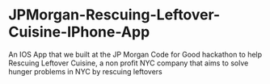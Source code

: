JPMorgan-Rescuing-Leftover-Cuisine-IPhone-App
=============================================

An IOS App that we built at the JP Morgan Code for Good hackathon to help Rescuing Leftover Cuisine, a non profit NYC company that aims to solve hunger problems in NYC by rescuing leftovers
